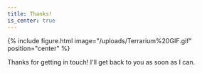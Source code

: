 ```yaml
---
title: Thanks!
is_center: true
---
```


{% include figure.html image="/uploads/Terrarium%20GIF.gif" position="center" %}

Thanks for getting in touch! I'll get back to you as soon as I can.